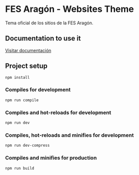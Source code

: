 # FES Aragón - Websites Theme

Tema oficial de los sitios de la FES Aragón.

## Documentation to use it
[Visitar documentación](https://fes-aragon-csocial.github.io/fes_websites_theme/)

## Project setup
```
npm install
```

### Compiles for development
```
npm run compile
```

### Compiles and hot-reloads for development
```
npm run dev
```

### Compiles, hot-reloads and minifies for development
```
npm run dev-compress
```

### Compiles and minifies for production
```
npm run build
```